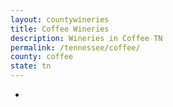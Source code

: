 ```yaml
---
layout: countywineries
title: Coffee Wineries
description: Wineries in Coffee TN
permalink: /tennessee/coffee/
county: coffee
state: tn
---
```

-

